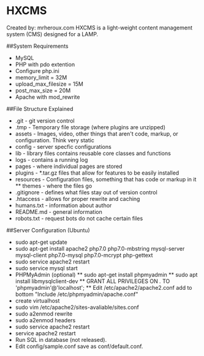 # HXCMS
Created by: mrheroux.com
HXCMS is a light-weight content management system (CMS) designed for a LAMP.

##System Requirements
* MySQL
* PHP with pdo extention
* Configure php.ini
 * memory_limit = 32M
 * upload_max_filesize = 15M
 * post_max_size = 20M
 * Apache with mod_rewrite

##File Structure Explained
* .git - git version control
* .tmp - Temporary file storage (where plugins are unzipped)
* assets - Images, video, other things that aren't code, markup, or configuration. Think very static
* config - server specfic configurations
* lib - library files contains reusable core classes and functions
* logs - contains a running log
* pages - where individual pages are stored
* plugins - *.tar.gz files that allow for features to be easily installed
* resources - Configuration files, something that has code or markup in it
** themes - where the files go
* .gitignore - defines what files stay out of version control
* .htaccess - allows for proper rewrite and caching
* humans.txt - information about author
* README.md - general information
* robots.txt - request bots do not cache certain files

##Server Configuration (Ubuntu)
* sudo apt-get update
* sudo apt-get install apache2 php7.0 php7.0-mbstring mysql-server mysql-client php7.0-mysql php7.0-mcrypt php-gettext
* sudo service apache2 restart
* sudo service mysql start
* PHPMyAdmin (optional)
** sudo apt-get install phpmyadmin
** sudo apt install libmysqlclient-dev
** GRANT ALL PRIVILEGES ON *.* TO 'phpmyadmin'@'localhost';
** Edit /etc/apache2/apache2.conf add to bottom "Include /etc/phpmyadmin/apache.conf"
* create virtualhost
* sudo vim /etc/apache2/sites-avaliable/sites.conf
* sudo a2enmod rewrite
* sudo a2enmod headers
* sudo service apache2 restart
* service apache2 restart
* Run SQL in database (not released).
* Edit config/sample.conf save as conf/default.conf.